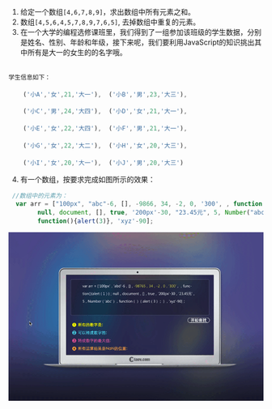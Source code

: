 1. 给定一个数组`[4,6,7,8,9]`，求出数组中所有元素之和。
2. 数组`[4,5,6,4,5,7,8,9,7,6,5]`, 去掉数组中重复的元素。
3. 在一个大学的编程选修课班里，我们得到了一组参加该班级的学生数据，分别是姓名、性别、年龄和年级，接下来呢，我们要利用JavaScript的知识挑出其中所有是大一的女生的的名字哦。
```js

学生信息如下：

    ('小A','女',21,'大一'),  ('小B','男',23,'大三'),

    ('小C','男',24,'大四'),  ('小D','女',21,'大一'),

    ('小E','女',22,'大四'),  ('小F','男',21,'大一'),

    ('小G','女',22,'大二'),  ('小H','女',20,'大三'),

    ('小I','女',20,'大一'),  ('小J','男',20,'大三')
```

4. 有一个数组，按要求完成如图所示的效果：
```js
 //数组中的元素为：
  var arr = ["100px", "abc"-6, [], -9866, 34, -2, 0, '300', , function(){alert(0)},
        null, document, [], true, '200px'-30, "23.45元", 5, Number("abc"),
        function(){alert(3)}, 'xyz'-90];  
```
![](image/88.gif)